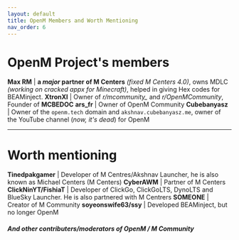 ```yaml
---
layout: default
title: OpenM Members and Worth Mentioning
nav_order: 6
---
```


# OpenM Project's members

**Max RM** | **a *major* partner of M Centers** *(fixed M Centers 4.0)*, owns MDLC *(working on cracked appx for Minecraft)*, helped in giving Hex codes for BEAMinject.
**XtronXI** | Owner of *r/mcommunity_* and *r/OpenMCommunity*, Founder of **MCBEDOC**
**ars_fr** | Owner of OpenM Community
**Cubebanyasz** | Owner of the `openm.tech` domain and `akshnav.cubebanyasz.me`, owner of the YouTube channel (*now, it's dead*) for OpenM 

---

# Worth mentioning

**Tinedpakgamer** | Developer of M Centres/Akshnav Launcher, he is also known as Michael Centers (M Centers)
**CyberAWM** | Partner of M Centers
**ClickNinYT/FishiaT** | Developer of ClickGo, ClickGoLTS, DynoLTS and BlueSky Launcher. He is also partnered with M Centrers
**SOMEONE** | Creator of M Community
**soyeonswife63/ssy** | Developed BEAMinject, but no longer OpenM

#### *And other contributers/moderators of OpenM / M Community*
